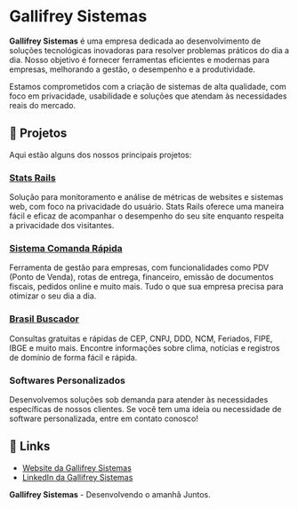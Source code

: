 # Gallifrey Sistemas

**Gallifrey Sistemas** é uma empresa dedicada ao desenvolvimento de soluções tecnológicas inovadoras para resolver problemas práticos do dia a dia. Nosso objetivo é fornecer ferramentas eficientes e modernas para empresas, melhorando a gestão, o desempenho e a produtividade.

Estamos comprometidos com a criação de sistemas de alta qualidade, com foco em privacidade, usabilidade e soluções que atendam às necessidades reais do mercado.

## 🚀 Projetos

Aqui estão alguns dos nossos principais projetos:

### [Stats Rails](https://statsrails.com)
Solução para monitoramento e análise de métricas de websites e sistemas web, com foco na privacidade do usuário. Stats Rails oferece uma maneira fácil e eficaz de acompanhar o desempenho do seu site enquanto respeita a privacidade dos visitantes.

### [Sistema Comanda Rápida](https://comandarapida.com.br)
Ferramenta de gestão para empresas, com funcionalidades como PDV (Ponto de Venda), rotas de entrega, financeiro, emissão de documentos fiscais, pedidos online e muito mais. Tudo o que sua empresa precisa para otimizar o seu dia a dia.

### [Brasil Buscador](https://brasilbuscador.com.br)
Consultas gratuitas e rápidas de CEP, CNPJ, DDD, NCM, Feriados, FIPE, IBGE e muito mais. Encontre informações sobre clima, notícias e registros de domínio de forma fácil e rápida.

### Softwares Personalizados
Desenvolvemos soluções sob demanda para atender às necessidades específicas de nossos clientes. Se você tem uma ideia ou necessidade de software personalizada, entre em contato conosco!


## 🔗 Links

- [Website da Gallifrey Sistemas](https://gallifrey.com.br)
- [LinkedIn da Gallifrey Sistemas](https://www.linkedin.com/company/gallifrey-sistemas)


**Gallifrey Sistemas** - Desenvolvendo o amanhã Juntos.
